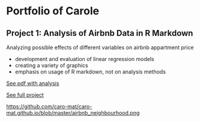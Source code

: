 # Portfolio of Carole

## Project 1: Analysis of Airbnb Data in R Markdown

Analyzing possible effects of different variables on airbnb appartment price
* development and evaluation of linear regression models
* creating a variety of graphics
* emphasis on usage of R markdown, not on analysis methods

[See pdf with analysis](https://github.com/caro-mat/airbnb/blob/master/03_rmarkdown/airbnb_main.pdf)

[See full project](https://github.com/caro-mat/airbnb)

https://github.com/caro-mat/caro-mat.github.io/blob/master/airbnb_neighbourhood.png
